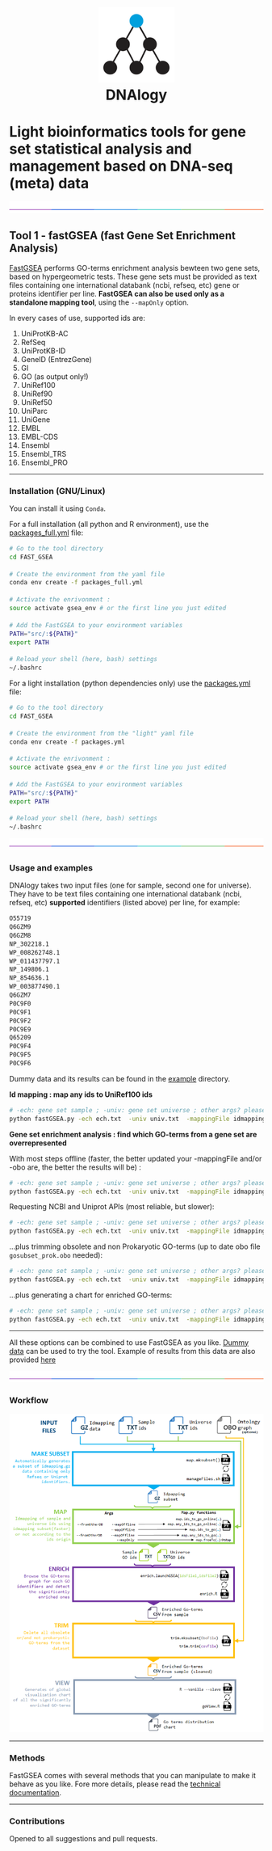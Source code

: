 <h1 align="center">
  <img height="150" src="https://github.com/KDurimel/GSEAtools/blob/master/logo.png" alt="DNAlogy logo"/>
  <br/> 
  DNAlogy
</h1>

# Light bioinformatics tools for gene set statistical analysis and management based on DNA-seq (meta) data

<img src="https://github.com/KDurimel/DNAlogy/blob/master/sep.png" alt="sep"/>

## Tool 1 - fastGSEA (fast Gene Set Enrichment Analysis) 


[FastGSEA](https://github.com/KDurimel/DNAlogy/tree/master/FAST_GSEA) performs GO-terms enrichment analysis bewteen two gene sets, based on hypergeometric tests. These gene sets must be provided as text files containing one international databank (ncbi, refseq, etc) gene or proteins identifier per line. **FastGSEA can also be used only as a standalone mapping tool**, using the `--mapOnly` option.

In every cases of use, supported ids are:

1. UniProtKB-AC 
2. RefSeq 
3. UniProtKB-ID 
4. GeneID (EntrezGene) 
5. GI 
6. GO (as output only!) 
7. UniRef100 
8. UniRef90 
9. UniRef50 
10. UniParc 
11. UniGene 
12. EMBL 
13. EMBL-CDS 
14. Ensembl 
15. Ensembl_TRS 
16. Ensembl_PRO

------

### Installation (GNU/Linux)

You can install it using `Conda`.

For a full installation (all python and R environment), use the [packages_full.yml](https://github.com/KDurimel/DNAlogy/tree/master/FAST_GSEA/packages_full.yml) file:

```bash
# Go to the tool directory
cd FAST_GSEA

# Create the environment from the yaml file
conda env create -f packages_full.yml 

# Activate the enrivonment :
source activate gsea_env # or the first line you just edited

# Add the FastGSEA to your environment variables
PATH="src/:${PATH}"
export PATH

# Reload your shell (here, bash) settings 
~/.bashrc
```


For a light installation (python dependencies only) use the [packages.yml](https://github.com/KDurimel/DNAlogy/tree/master/FAST_GSEA/packages.yml) file:

```bash
# Go to the tool directory
cd FAST_GSEA

# Create the environment from the "light" yaml file
conda env create -f packages.yml 

# Activate the enrivonment :
source activate gsea_env # or the first line you just edited

# Add the FastGSEA to your environment variables
PATH="src/:${PATH}"
export PATH

# Reload your shell (here, bash) settings 
~/.bashrc
```

<img src="https://github.com/KDurimel/DNAlogy/blob/master/sep.png" alt="sep"/>

### Usage and examples

DNAlogy takes two input files (one for sample, second one for universe). They have to be text files containing one international databank (ncbi, refseq, etc) **supported** identifiers (listed above) per line, for example:

```bash
O55719
Q6GZM9
Q6GZM8
NP_302218.1
WP_008262748.1
WP_011437797.1
NP_149806.1
NP_854636.1
WP_003877490.1
Q6GZM7
P0C9F0
P0C9F1
P0C9F2
P0C9E9
Q65209
P0C9F4
P0C9F5
P0C9F6
```
Dummy data and its results can be found in the [example](https://github.com/KDurimel/DNAlogy/tree/master/FAST_GSEA/examples) directory.

**Id mapping : map any ids to UniRef100 ids**

```bash
# -ech: gene set sample ; -univ: gene set universe ; other args? please read the docs :)
python fastGSEA.py -ech ech.txt  -univ univ.txt  -mappingFile idmapping_very_light.gz --mapOnly -toDB UniRef100 -output maybe/here
```

**Gene set enrichment analysis : find which GO-terms from a gene set are overrepresented**

With most steps offline (faster, the better updated your -mappingFile and/or -obo are, the better the results will be) :
```bash
# -ech: gene set sample ; -univ: gene set universe ; other args? please read the docs :)
python fastGSEA.py -ech ech.txt  -univ univ.txt  -mappingFile idmapping_very_light.gz  --mapOffline -output maybe/here
```

Requesting NCBI and Uniprot APIs (most reliable, but slower):
```bash
# -ech: gene set sample ; -univ: gene set universe ; other args? please read the docs :)
python fastGSEA.py -ech ech.txt  -univ univ.txt  -mappingFile idmapping_very_light.gz  -output maybe/here
```

...plus trimming obsolete and non Prokaryotic GO-terms (up to date obo file `gosubset_prok.obo` needed):
```bash
# -ech: gene set sample ; -univ: gene set universe ; other args? please read the docs :)
python fastGSEA.py -ech ech.txt  -univ univ.txt  -mappingFile idmapping_very_light.gz -obo gosubset_prok.obo -output somewhere --trim
```

...plus generating a chart for enriched GO-terms:
```bash
# -ech: gene set sample ; -univ: gene set universe ; other args? please read the docs :)
python fastGSEA.py -ech ech.txt  -univ univ.txt  -mappingFile idmapping_very_light.gz -obo gosubset_prok.obo -output somewhere --trim --view
```
------

All these options can be combined to use FastGSEA as you like. [Dummy data](https://github.com/KDurimel/DNAlogy/tree/master/FAST_GSEA/examples/input_data) can be used to try the tool. Example of results from this data are also provided [here](https://github.com/KDurimel/DNAlogy/tree/master/FAST_GSEA/examples/results)

<img src="https://github.com/KDurimel/DNAlogy/blob/master/sep.png" alt="sep"/>

### Workflow

<img src="https://github.com/KDurimel/DNAlogy/blob/master/FAST_GSEA/doc/workflow.png" alt="fastGSEA workflow"/>

------
### Methods
FastGSEA comes with several methods that you can manipulate to make it behave as you like. Fore more details, please read the [technical documentation](https://github.com/KDurimel/DNAlogy/tree/master/FAST_GSEA/doc).

------
### Contributions
Opened to all suggestions and pull requests.
